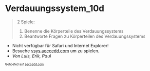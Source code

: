 # Verdauungssystem_10d

> 2 Spiele:
>   1. Benenne die Körperteile des Verdauungssystems
>   2. Beantworte Fragen zu Körperteilen des Verdauungssystems

* Nicht verfügbar für Safari und Internet Explorer!
* Besuche [vsys.aeccedd.com](http://vsys.aeccedd.com/ "Title") um zu spielen.
* *Von Luis, Erik, Paul*

<sub><sup>Gehosted auf <a href="http://aeccedd.com/">aeccedd.com</a></sup></sub>
